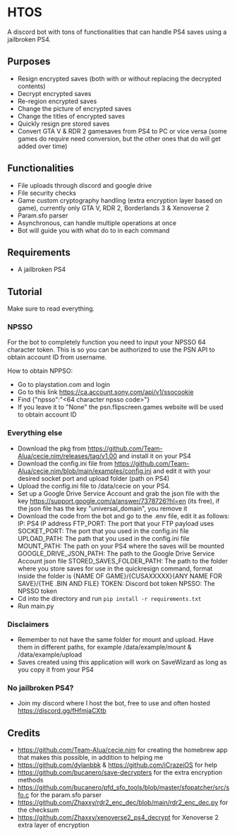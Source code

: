 # HTOS
A discord bot with tons of functionalities that can handle PS4 saves using a jailbroken PS4.

## Purposes
- Resign encrypted saves (both with or without replacing the decrypted contents)
- Decrypt encrypted saves
- Re-region encrypted saves
- Change the picture of encrypted saves
- Change the titles of encrypted saves
- Quickly resign pre stored saves
- Convert GTA V & RDR 2 gamesaves from PS4 to PC or vice versa (some games do require need conversion, but the other ones that do will get added over time)

## Functionalities
- File uploads through discord and google drive
- File security checks
- Game custom cryptography handling (extra encryption layer based on game), currently only GTA V, RDR 2, Borderlands 3 & Xenoverse 2
- Param.sfo parser
- Asynchronous, can handle multiple operations at once
- Bot will guide you with what do to in each command

## Requirements
- A jailbroken PS4

## Tutorial
Make sure to read everything.

### NPSSO
For the bot to completely function you need to input your NPSSO 64 character token. This is so you can be authorized to use the PSN API to obtain account ID from username.

How to obtain NPPSO:

- Go to playstation.com and login
- Go to this link https://ca.account.sony.com/api/v1/ssocookie
- Find {"npsso":"<64 character npsso code>"}
- If you leave it to "None" the psn.flipscreen.games website will be used to obtain account ID

### Everything else
- Download the pkg from https://github.com/Team-Alua/cecie.nim/releases/tag/v1.00 and install it on your PS4
- Download the config.ini file from https://github.com/Team-Alua/cecie.nim/blob/main/examples/config.ini and edit it with your desired socket port and upload folder (path on PS4)
- Upload the config.ini file to /data/cecie on your PS4.
- Set up a Google Drive Service Account and grab the json file with the key 
  https://support.google.com/a/answer/7378726?hl=en (its free), if the json file has the key "universal_domain", you remove it
- Download the code from the bot and go to the .env file, edit it as follows:
  IP: PS4 IP address
  FTP_PORT: The port that your FTP payload uses
  SOCKET_PORT: The port that you used in the config.ini file
  UPLOAD_PATH: The path that you used in the config.ini file
  MOUNT_PATH: The path on your PS4 where the saves will be mounted
  GOOGLE_DRIVE_JSON_PATH: The path to the Google Drive Service Account json file
  STORED_SAVES_FOLDER_PATH: The path to the folder where you store saves for use in the quickresign command, format inside the folder is {NAME OF GAME}/{CUSAXXXXX}{ANY NAME FOR SAVE}/{THE .BIN AND FILE}
  TOKEN: Discord bot token
  NPSSO: The NPSSO token
- Cd into the directory and run ```pip install -r requirements.txt```
- Run main.py

### Disclaimers
- Remember to not have the same folder for mount and upload. Have them in different paths, for example /data/example/mount & 
  /data/example/upload
- Saves created using this application will work on SaveWizard as long as you copy it from your PS4

### No jailbroken PS4?
- Join my discord where I host the bot, free to use and often hosted
  https://discord.gg/fHfmjaCXtb

## Credits
- https://github.com/Team-Alua/cecie.nim for creating the homebrew app that makes this possible, in addition to helping me
- https://github.com/dylanbbk & https://github.com/iCrazeiOS for help
- https://github.com/bucanero/save-decrypters for the extra encryption methods
- https://github.com/bucanero/pfd_sfo_tools/blob/master/sfopatcher/src/sfo.c for the param.sfo parser
- https://github.com/Zhaxxy/rdr2_enc_dec/blob/main/rdr2_enc_dec.py for the checksum
- https://github.com/Zhaxxy/xenoverse2_ps4_decrypt for Xenoverse 2 extra layer of encryption
